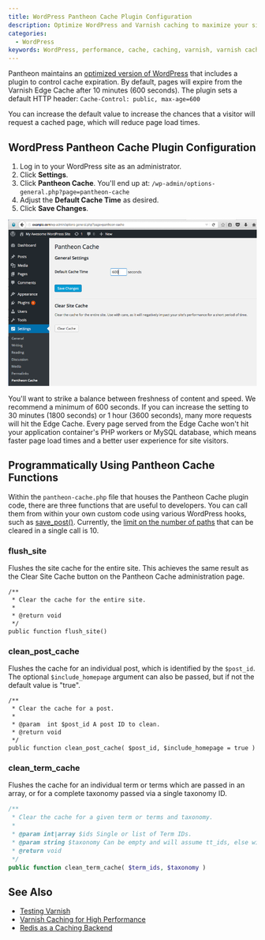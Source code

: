 ```yaml
---
title: WordPress Pantheon Cache Plugin Configuration
description: Optimize WordPress and Varnish caching to maximize your site's performance.  
categories:
  - WordPress
keywords: WordPress, performance, cache, caching, varnish, varnish caching
---
```

Pantheon maintains an [optimized version of WordPress](https://github.com/pantheon-systems/WordPress) that includes a plugin to control cache expiration. By default, pages will expire from the Varnish Edge Cache after 10 minutes (600 seconds). The plugin sets a default HTTP header: `Cache-Control: public, max-age=600`

You can increase the default value to increase the chances that a visitor will request a cached page, which will reduce page load times.

## WordPress Pantheon Cache Plugin Configuration

1. Log in to your WordPress site as an administrator.
2. Click **Settings**.
3. Click **Pantheon Cache**. You'll end up at: `/wp-admin/options-general.php?page=pantheon-cache`
4. Adjust the **Default Cache Time** as desired.
5. Click **Save Changes**.

![WordPress Pantheon Cache Plugin settings](/source/docs/assets/images/WordPress_Pantheon-Cache-Settings.png)

You'll want to strike a balance between freshness of content and speed. We recommend a minimum of 600 seconds.  If you can increase the setting to 30 minutes (1800 seconds) or 1 hour (3600 seconds), many more requests will hit the Edge Cache. Every page served from the Edge Cache won't hit your application container's PHP workers or MySQL database, which means faster page load times and a better user experience for site visitors.


## Programmatically Using Pantheon Cache Functions

Within the `pantheon-cache.php` file that houses the Pantheon Cache plugin code, there are three functions that are useful to developers. You can call them from within your own custom code using various WordPress hooks, such as [save_post()](https://codex.wordpress.org/Plugin_API/Action_Reference/save_post). Currently, the [limit on the number of paths](https://github.com/pantheon-systems/WordPress/issues/24) that can be cleared in a single call is 10.

### flush_site
Flushes the site cache for the entire site. This achieves the same result as the Clear Site Cache button on the Pantheon Cache administration page.

```
/**
 * Clear the cache for the entire site.
 *
 * @return void
 */
public function flush_site()
```

### clean_post_cache
Flushes the cache for an individual post, which is identified by the `$post_id`. The optional `$include_homepage` argument can also be passed, but if not the default value is "true".

```
/**
 * Clear the cache for a post.
 *
 * @param  int $post_id A post ID to clean.
 * @return void
 */
public function clean_post_cache( $post_id, $include_homepage = true )
```

### clean_term_cache
Flushes the cache for an individual term or terms which are passed in an array, or for a complete taxonomy passed via a single taxonomy ID.
```php
/**
 * Clear the cache for a given term or terms and taxonomy.
 *
 * @param int|array $ids Single or list of Term IDs.
 * @param string $taxonomy Can be empty and will assume tt_ids, else will use for context.
 * @return void
 */
public function clean_term_cache( $term_ids, $taxonomy )
```

## See Also
* [Testing Varnish](/docs/test-varnish/)
* [Varnish Caching for High Performance](/docs/varnish)
* [Redis as a Caching Backend](/docs/redis/)
